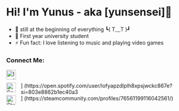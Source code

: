 # Hi! I'm Yunus - aka [yunsensei]👋 


- 🌱 still at the beginning of everything ┗( T﹏T )┛
- 🏫 First year university student
- ⚡ Fun fact: I love listening to music and playing video games

### Connect Me:
[<img align="left" alt="Instagram" width="26px" src="https://github.com/yunusense/yunusense/blob/main/inst.png" style="padding-right:10px;" />](https://www.instagram.com/yunusensei/)

<br />
<br />
</details>
<img align="left" alt="Spotify" width="26px" src="[https://github.com/yunusense/yunusense/blob/main/inst.png](https://github.com/yunusense/yunusense/blob/main/spoti.png)" style="padding-right:10px;" />] (https://open.spotify.com/user/lofyapzdlplh8xpsjwckc867e?si=803e8862b1ec40a3 <br />
<img align="left" alt="Steam" width="26px" src="[https://github.com/yunusense/yunusense/blob/main/inst.png](https://github.com/yunusense/yunusense/blob/main/steam.png)" style="padding-right:10px;" />] (https://steamcommunity.com/profiles/76561199116042561/)
